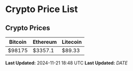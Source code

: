 # Crypto Price List

## Crypto Prices
| Bitcoin | Ethereum | Litecoin |
| ------- | -------- | -------- |
| $98175 | $3357.1 | $89.33 |
**Last Updated:** 2024-11-21 18:48 UTC
**Last Updated:** $DATE$
